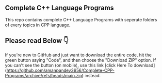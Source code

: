 ## Complete C++ Language Programs
This repo contains complete C++ Language Programs with seperate folders of every topics in CPP language.
## Please read Below 👇
If you're new to GitHub and just want to download the entire code, hit the green button saying "Code", and then choose the "Download ZIP" option. If you can't see the button (on mobile), use this link [click Here To download] (https://github.com/amanpandey3956/Complete-CPP-Programs/archive/refs/heads/main.zip) instead.

